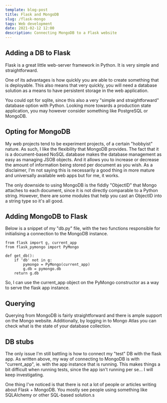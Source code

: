 ```yaml
---
template: blog-post
title: Flask and MongoDB
slug: /flask-mongo
tags: Web development
date: 2021-02-12 12:00
description: Connecting MongoDB to a Flask website
---
```

## Adding a DB to Flask
Flask is a great little web-server framework in Python. It is very simple and straightforward. 

One of its advantages is how quickly you are able to create something that is deployable. This also means that very quickly, you will need a database solution as a means to have persistent storage in the web application. 

You could opt for sqlite, since this also a very "simple and straightforward" database option with Python. Looking more towards a production state application, you may however consider something like PostgreSQL or MongoDB.


## Opting for MongoDB

My web projects tend to be experiment projects, of a certain "hobbyist" nature. As such, I like the flexibility that MongoDB provides. The fact that it is a document-based NoSQL database makes the database management as easy as managing JSOB objects. And it allows you to increase or decrease the amount of information being stored per document as you wish. As a disclaimer, I'm not saying this is necessarily a good thing in more mature and universally available web apps but for me, it works. 

The only downside to using MongoDB is the fiddly "ObjectID" that Mongo attaches to each document, since it is not directly comparable to a Python string. However, there are some modules that help you cast an ObjectID into a string type so it's all good. 


## Adding MongoDB to Flask

Below is a snippet of my "db.py" file, with the two functions responsible for initialising a connection to the MongoDB instance. 

```
from flask import g, current_app
from flask_pymongo import PyMongo

def get_db():
    if 'db' not in g:
        pymongo = PyMongo(current_app)
        g.db = pymongo.db
    return g.db
```

So, I can use the current_app object on the PyMongo constructor as a way to serve the flask app instance.

## Querying
Querying from MongoDB is fairly straightforward and there is ample support on the Mongo website. Additionally, by logging in to Mongo Atlas you can check what is the state of your database collection.

## DB stubs
The only issue I'm still battling is how to connect my "test" DB with the flask app. As written above, my way of connecting to MongoDB is with "current_app", ie. with the app instance that is running. This makes things a bit difficult when running tests, since the app isn't running per se... I will keep investigating. 

One thing I've noticed is that there is not a lot of people or articles writing about Flask + MongoDB. You mostly see people using something like SQLAlchemy or other SQL-based solution.s